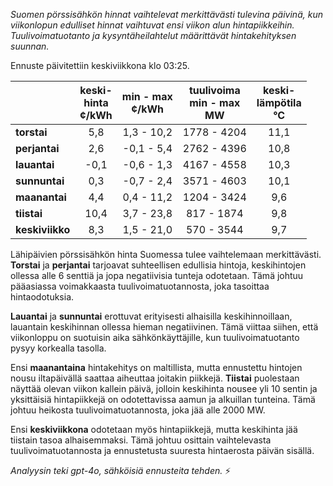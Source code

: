 *Suomen pörssisähkön hinnat vaihtelevat merkittävästi tulevina päivinä, kun viikonlopun edulliset hinnat vaihtuvat ensi viikon alun hintapiikkeihin. Tuulivoimatuotanto ja kysyntäheilahtelut määrittävät hintakehityksen suunnan.*

Ennuste päivitettiin keskiviikkona klo 03:25.

|                | keski-<br>hinta<br>¢/kWh | min - max<br>¢/kWh | tuulivoima<br>min - max<br>MW | keski-<br>lämpötila<br>°C |
|:---------------|:----------------:|:----------------:|:-------------:|:-------------:|
| **torstai**    | 5,8              | 1,3 - 10,2       | 1778 - 4204   | 11,1          |
| **perjantai**  | 2,6              | -0,1 - 5,4       | 2762 - 4396   | 10,8          |
| **lauantai**   | -0,1             | -0,6 - 1,3       | 4167 - 4558   | 10,3          |
| **sunnuntai**  | 0,3              | -0,7 - 2,4       | 3571 - 4603   | 10,1          |
| **maanantai**  | 4,4              | 0,4 - 11,2       | 1204 - 3424   | 9,6           |
| **tiistai**    | 10,4             | 3,7 - 23,8       | 817 - 1874    | 9,8           |
| **keskiviikko**| 8,3              | 1,5 - 21,0       | 570 - 3544    | 9,7           |

Lähipäivien pörssisähkön hinta Suomessa tulee vaihtelemaan merkittävästi. **Torstai** ja **perjantai** tarjoavat suhteellisen edullisia hintoja, keskihintojen ollessa alle 6 senttiä ja jopa negatiivisia tunteja odotetaan. Tämä johtuu pääasiassa voimakkaasta tuulivoimatuotannosta, joka tasoittaa hintaodotuksia.

**Lauantai** ja **sunnuntai** erottuvat erityisesti alhaisilla keskihinnoillaan, lauantain keskihinnan ollessa hieman negatiivinen. Tämä viittaa siihen, että viikonloppu on suotuisin aika sähkönkäyttäjille, kun tuulivoimatuotanto pysyy korkealla tasolla.

Ensi **maanantaina** hintakehitys on maltillista, mutta ennustettu hintojen nousu iltapäivällä saattaa aiheuttaa joitakin piikkejä. **Tiistai** puolestaan näyttää olevan viikon kallein päivä, jolloin keskihinta nousee yli 10 sentin ja yksittäisiä hintapiikkejä on odotettavissa aamun ja alkuillan tunteina. Tämä johtuu heikosta tuulivoimatuotannosta, joka jää alle 2000 MW.

Ensi **keskiviikkona** odotetaan myös hintapiikkejä, mutta keskihinta jää tiistain tasoa alhaisemmaksi. Tämä johtuu osittain vaihtelevasta tuulivoimatuotannosta ja ennustetusta suuresta hintaerosta päivän sisällä. 

*Analyysin teki gpt-4o, sähköisiä ennusteita tehden.* ⚡
